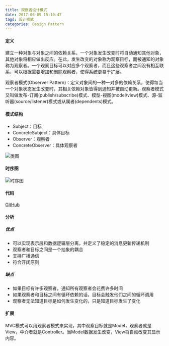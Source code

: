 ```yaml
---
title: 观察者设计模式
date: 2017-06-09 15:10:47
tags: 设计模式
categories: Design Pattern
---
```


#### 定义 ####

建立一种对象与对象之间的依赖关系，一个对象发生改变时将自动通知其他对象，其他对象将相应做出反应。在此，发生改变的对象称为观察目标，而被通知的对象称为观察者。一个观察目标可以对应多个观察者，而且这些观察者之间没有相互联系，可以根据需要增加和删除观察者，使得系统更易于扩展。

观察者模式(Observer Pattern)：定义对象间的一种一对多的依赖关系，使得每当一个对象状态发生改变时，其相关依赖对象皆得到通知并被自动更新。观察者模式又叫做发布-订阅(publish/subscribe)模式、模型-视图(model/view)模式、源-监听器(source/listener)模式或从属者(dependents)模式。

#### 模式结构 ####
- Subject：目标
- ConcreteSubject：具体目标
- Observer：观察者
- ConcreteObserver：具体观察者

![类图](/images/observer_pattern_class_diagram.png)

#### 时序图 ####

![时序图](/images/observer_pattern_sequence_diagram.png)

#### 代码 ####
[GitHub](https://github.com/xusx1024/DesignPatternDemoCode/tree/master/ObserverPattern)
#### 分析 ####
##### 优点 #####
- 可以实现表示层和数据逻辑层分离，并定义了稳定的消息更新传递机制
- 观察者和目标之间是一个抽象的耦合
- 支持广播通信
- 符合开闭原则

##### 缺点 #####
- 如果目标有许多观察者，通知所有观察者会花费许多时间
- 如果观察者和目标之间有循环依赖的话，目标会触发他们之间的循环调用
- 观察者无法知道目标是如何发生变化的，只是知道目标发生了变化

#### 扩展 ####
MVC模式可以用观察者模式来实现，其中观察目标就是Model，观察者就是View，中介者就是Controller。当Model数据发生改变，View将自动改变其显示内容。

